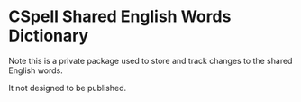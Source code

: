 # CSpell Shared English Words Dictionary

Note this is a private package used to store and track changes to the shared English words.

It not designed to be published.
